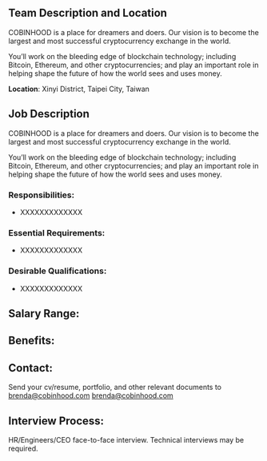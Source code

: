 ## Team Description and Location

COBINHOOD is a place for dreamers and doers.
Our vision is  to become the largest and most successful cryptocurrency exchange in the world.

You’ll work on the bleeding edge of blockchain technology; including Bitcoin, Ethereum, and other cryptocurrencies; and play an important role in helping shape the future of how the world sees and uses money.

**Location**: Xinyi District, Taipei City, Taiwan

## Job Description

COBINHOOD is a place for dreamers and doers.
Our vision is  to become the largest and most successful cryptocurrency exchange in the world.

You’ll work on the bleeding edge of blockchain technology; including Bitcoin, Ethereum, and other cryptocurrencies; and play an important role in helping shape the future of how the world sees and uses money.

### Responsibilities:

- XXXXXXXXXXXXX

### Essential Requirements:

- XXXXXXXXXXXXX

### Desirable Qualifications:

- XXXXXXXXXXXXX

## Salary Range:


## Benefits:


## Contact:
Send your cv/resume, portfolio, and other relevant documents to brenda@cobinhood.com
brenda@cobinhood.com

## Interview Process:
HR/Engineers/CEO face-to-face interview. Technical interviews may be required.
